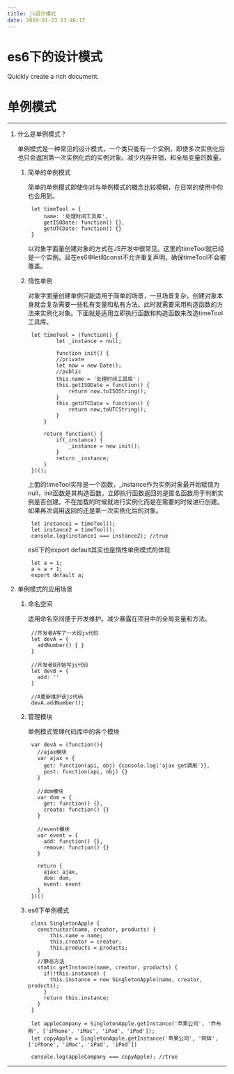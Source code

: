 ```yaml
---
title: js设计模式
date: 2020-01-23 23:46:17
---
```

# es6下的设计模式

Quickly create a rich document.

# 单例模式

---

1. 什么是单例模式？

    单例模式是一种常见的设计模式，一个类只能有一个实例，即使多次实例化后也只会返回第一次实例化后的实例对象。减少内存开销，和全局变量的数量。

    1. 简单的单例模式

        简单的单例模式即使你对与单例模式的概念比较模糊，在日常的使用中你也会用到。

            let timeTool = {
            	name: '处理时间工具库',
            	getISODate: function() {},
            	getUTCDate: function() {}
            }

        以对象字面量创建对象的方式在JS开发中很常见。这里的timeTool就已经是一个实例。且在es6中let和const不允许重复声明，确保timeTool不会被覆盖。

    2. 惰性单例

        对象字面量创建单例只能适用于简单的场景，一旦场景复杂，创建对象本身就会复杂需要一些私有变量和私有方法。此时就需要采用构造函数的方法来实例化对象。下面就是适用立即执行函数和构造函数来改造timeTool工具库。

            let timeTool = (function() {
            		let _instance = null;
            		
            		function init() {
            		//private
            		let now = new Date();
            		//public
            		this.name = '处理时间工具库'；
            		this.getISODate = function() {
            			return now.toISOString();
            		}
            		this.getUTCDate = function() {
            			return now,toUTCString();
            		}
            	}
            	
            	return function() {
            		if(_instance) {
            			_instance = new init();
            		}
            		return _instance;
            	}
            })();

        上面的timeTool实际是一个函数，_instance作为实例对象最开始赋值为null，init函数是其构造函数，立即执行函数返回的是匿名函数用于判断实例是否创建。不在加载的时候就进行实例化而是在需要的时候进行创建。如果再次调用返回的还是第一次实例化后的对象。

            let instance1 = timeTool();
            let instance2 = timeTool();
            console.log(instance1 === instance2); //true

        es6下的export default其实也是惰性单例模式的体现

            let a = 1;
            a = a + 1;
            export default a;

2. 单例模式的应用场景
    1. 命名空间

        适用命名空间便于开发维护。减少暴露在项目中的全局变量和方法。

            //开发者A写了一大段js代码
            let devA = {
              addNumber() { }
            }
            
            //开发者B开始写js代码
            let devB = {
              add: ''
            }
            
            //A重新维护该js代码
            devA.addNumber();

    2. 管理模块

        单例模式管理代码库中的各个模块

            var devA = (function(){
              //ajax模块
              var ajax = {
                get: function(api, obj) {console.log('ajax get调用')},
                post: function(api, obj) {}
              }
            
              //dom模块
              var dom = {
                get: function() {},
                create: function() {}
              }
              
              //event模块
              var event = {
                add: function() {},
                remove: function() {}
              }
            
              return {
                ajax: ajax,
                dom: dom,
                event: event
              }
            })()

    3. es6下单例模式

            class SingletonApple {
              constructor(name, creator, products) {
                  this.name = name;
                  this.creator = creator;
                  this.products = products;
              }
              //静态方法
              static getInstance(name, creator, products) {
                if(!this.instance) {
                  this.instance = new SingletonApple(name, creator, products);
                }
                return this.instance;
              }
            }
            
            let appleCompany = SingletonApple.getInstance('苹果公司', '乔布斯', ['iPhone', 'iMac', 'iPad', 'iPod']);
            let copyApple = SingletonApple.getInstance('苹果公司', '阿辉', ['iPhone', 'iMac', 'iPad', 'iPod'])
            
            console.log(appleCompany === copyApple); //true

---